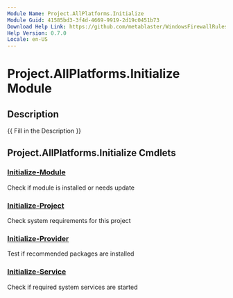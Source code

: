 ```yaml
---
Module Name: Project.AllPlatforms.Initialize
Module Guid: 41585bd3-3f4d-4669-9919-2d19c0451b73
Download Help Link: https://github.com/metablaster/WindowsFirewallRuleset/tree/develop/Config/HelpContent/0.7.0
Help Version: 0.7.0
Locale: en-US
---
```


# Project.AllPlatforms.Initialize Module
## Description
{{ Fill in the Description }}

## Project.AllPlatforms.Initialize Cmdlets
### [Initialize-Module](Initialize-Module.md)
Check if module is installed or needs update

### [Initialize-Project](Initialize-Project.md)
Check system requirements for this project

### [Initialize-Provider](Initialize-Provider.md)
Test if recommended packages are installed

### [Initialize-Service](Initialize-Service.md)
Check if required system services are started


